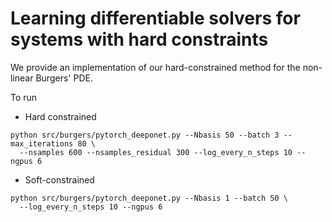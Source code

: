 # Learning differentiable solvers for systems with hard constraints

We provide an implementation of our hard-constrained method for the non-linear Burgers' PDE. 

To run
- Hard constrained
```
python src/burgers/pytorch_deeponet.py --Nbasis 50 --batch 3 --max_iterations 80 \
  --nsamples 600 --nsamples_residual 300 --log_every_n_steps 10 --ngpus 6
```

- Soft-constrained
```
python src/burgers/pytorch_deeponet.py --Nbasis 1 --batch 50 \
  --log_every_n_steps 10 --ngpus 6
```

